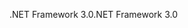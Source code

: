 <span data-ttu-id="ee9e9-101">.NET Framework 3.0</span><span class="sxs-lookup"><span data-stu-id="ee9e9-101">.NET Framework 3.0</span></span>